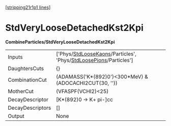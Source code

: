 [[stripping21r1p1 lines]](./stripping21r1p1-index)

# StdVeryLooseDetachedKst2Kpi

**CombineParticles/StdVeryLooseDetachedKst2Kpi**

|                  |                                                                                                                                                                          |
|------------------|--------------------------------------------------------------------------------------------------------------------------------------------------------------------------|
| Inputs           | ['Phys/[StdLooseKaons](./stripping21r1p1-commonparticles-stdloosekaons)/Particles', 'Phys/[StdLoosePions](./stripping21r1p1-commonparticles-stdloosepions)/Particles'] |
| DaughtersCuts    | {}                                                                                                                                                                       |
| CombinationCut   | (ADAMASS('K\*(892)0')\<300\*MeV) & (ADOCACHI2CUT(30, ''))                                                                                                                |
| MotherCut        | (VFASPF(VCHI2)\<25)                                                                                                                                                      |
| DecayDescriptor  | [K\*(892)0 -\> K+ pi-]cc                                                                                                                                               |
| DecayDescriptors | []                                                                                                                                                                     |
| Output           | None                                                                                                                                                                     |
